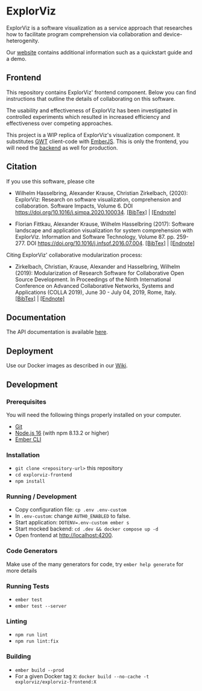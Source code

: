 # ExplorViz

ExplorViz is a software visualization as a service approach that researches how to facilitate program comprehension via collaboration and device-heterogenity.

Our [website](https://explorviz.dev) contains additional information such as a quickstart guide and a demo.

## Frontend

This repository contains ExplorViz' frontend component. Below you can find instructions that outline the details of collaborating on this software.

The usability and effectiveness of ExplorViz has been investigated in controlled experiments which resulted in increased efficiency and effectiveness over competing approaches.

This project is a WIP replica of ExplorViz's visualization component. It substitutes [GWT](http://www.gwtproject.org/) client-code with [EmberJS](https://www.emberjs.com/). This is only the frontend, you will need the [backend](https://github.com/ExplorViz/explorviz-backend) as well for production.

## Citation

If you use this software, please cite

- Wilhelm Hasselbring, Alexander Krause, Christian Zirkelbach, (2020): ExplorViz: Research on software visualization, comprehension and collaboration. Software Impacts, Volume 6. DOI https://doi.org/10.1016/j.simpa.2020.100034.
  [[BibTex]](http://eprints.uni-kiel.de/cgi/export/eprint/50471/BibTeX/cau-eprint-50471.bib) | [[Endnote]](http://eprints.uni-kiel.de/cgi/export/eprint/50471/EndNote/cau-eprint-50471.enw)

- Florian Fittkau, Alexander Krause, Wilhelm Hasselbring (2017): Software landscape and application visualization for system comprehension with ExplorViz. Information and Software Technology, Volume 87. pp. 259-277. DOI https://doi.org/10.1016/j.infsof.2016.07.004.
  [[BibTex]](http://eprints.uni-kiel.de/cgi/export/eprint/33464/BibTeX/cau-eprint-33464.bib) | [[Endnote]](http://eprints.uni-kiel.de/cgi/export/eprint/33464/EndNote/cau-eprint-33464.enw)

Citing ExplorViz' collaborative modularization process:

- Zirkelbach, Christian, Krause, Alexander and Hasselbring, Wilhelm (2019): Modularization of Research Software for Collaborative Open Source Development. In Proceedings of the Ninth International Conference on Advanced Collaborative Networks, Systems and Applications (COLLA 2019), June 30 - July 04, 2019, Rome, Italy.
  [[BibTex]](http://eprints.uni-kiel.de/cgi/export/eprint/46777/BibTeX/cau-eprint-46777.bib) | [[Endnote]](http://eprints.uni-kiel.de/cgi/export/eprint/46777/EndNote/cau-eprint-46777.enw)

## Documentation

The API documentation is available [here](https://explorviz.github.io/explorviz-frontend/).

## Deployment

Use our Docker images as described in our [Wiki](https://github.com/ExplorViz/docs/wiki).

## Development

### Prerequisites

You will need the following things properly installed on your computer.

- [Git](https://git-scm.com/)
- [Node.js 16](https://nodejs.org/) (with npm 8.13.2 or higher)
- [Ember CLI](https://cli.emberjs.com/release/)

### Installation

- `git clone <repository-url>` this repository
- `cd explorviz-frontend`
- `npm install`

### Running / Development

- Copy configuration file: `cp .env .env-custom`
- In `.env-custom`: change `AUTH0_ENABLED` to false.
- Start application: `DOTENV=.env-custom ember s`
- Start mocked backend: `cd .dev && docker compose up -d`
- Open frontend at [http://localhost:4200](http://localhost:4200).

### Code Generators

Make use of the many generators for code, try `ember help generate` for more details

### Running Tests

- `ember test`
- `ember test --server`

### Linting

- `npm run lint`
- `npm run lint:fix`

### Building

- `ember build --prod`
- For a given Docker tag `X`: `docker build --no-cache -t explorviz/explorviz-frontend:X`
